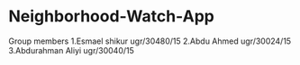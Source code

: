# Neighborhood-Watch-App

Group members 
1.Esmael shikur         ugr/30480/15
2.Abdu Ahmed            ugr/30024/15
3.Abdurahman Aliyi      ugr/30040/15
